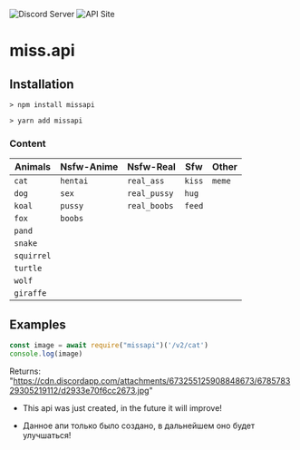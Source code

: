 ![Discord Server](https://discord.gg/https://discord.gg/eYuggsY)
![API Site](http://miss.glitch.me)
# miss.api

## Installation
```
> npm install missapi

> yarn add missapi
```
### Content
| Animals | Nsfw-Anime | Nsfw-Real | Sfw | Other |
|-----------| -----------| -----------| -----------| -----------|
| `cat` | `hentai` | `real_ass` | `kiss` | `meme` |
| `dog` | `sex` | `real_pussy` | `hug` |
| `koal` | `pussy` | `real_boobs` | `feed` |
| `fox` | `boobs` |
| `pand` |
| `snake` |
| `squirrel` |
| `turtle` |
| `wolf` |
| `giraffe` |

## Examples
```js
const image = await require("missapi")('/v2/cat')
console.log(image)
```
Returns:
"https://cdn.discordapp.com/attachments/673255125908848673/678578329305219112/d2933e70f6cc2673.jpg"

- This api was just created, in the future it will improve!

- Данное апи только было создано, в дальнейшем оно будет улучшаться!
